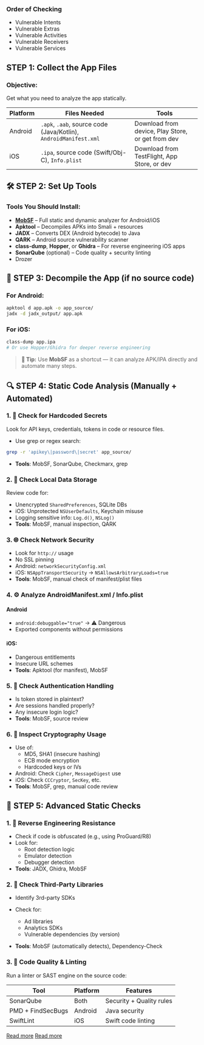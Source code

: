 ### Order of Checking
- Vulnerable Intents
- Vulnerable Extras
- Vulnerable Activities
- Vulnerable Receivers
- Vulnerable Services
## STEP 1: Collect the App Files

### Objective:

Get what you need to analyze the app statically.

|Platform|Files Needed|Tools|
|---|---|---|
|Android|`.apk`, `.aab`, source code (Java/Kotlin), `AndroidManifest.xml`|Download from device, Play Store, or get from dev|
|iOS|`.ipa`, source code (Swift/Obj-C), `Info.plist`|Download from TestFlight, App Store, or dev|

## 🛠️ STEP 2: Set Up Tools

### Tools You Should Install:

-  **[MobSF](https://github.com/MobSF/Mobile-Security-Framework-MobSF)** – Full static and dynamic analyzer for Android/iOS
-  **Apktool** – Decompiles APKs into Smali + resources
-  **JADX** – Converts DEX (Android bytecode) to Java
-  **QARK** – Android source vulnerability scanner
-  **class-dump**, **Hopper**, or **Ghidra** – For reverse engineering iOS apps
-  **SonarQube** (optional) – Code quality + security linting
- Drozer
    
## 🧩 STEP 3: Decompile the App (if no source code)

### For Android:

```bash
apktool d app.apk -o app_source/
jadx -d jadx_output/ app.apk
```

### For iOS:

```bash
class-dump app.ipa
# Or use Hopper/Ghidra for deeper reverse engineering
```

> **🧠 Tip:** Use **MobSF** as a shortcut — it can analyze APK/IPA directly and automate many steps.

## 🔍 **STEP 4: Static Code Analysis (Manually + Automated)**

### 1. 🔐 **Check for Hardcoded Secrets**

Look for API keys, credentials, tokens in code or resource files.

- Use grep or regex search:

```bash
grep -r 'apikey\|password\|secret' app_source/
```

- **Tools**: MobSF, SonarQube, Checkmarx, grep
### 2. 💾 **Check Local Data Storage**

Review code for:

- Unencrypted `SharedPreferences`, SQLite DBs
- iOS: Unprotected `NSUserDefaults`, Keychain misuse
- Logging sensitive info: `Log.d()`, `NSLog()`
- **Tools**: MobSF, manual inspection, QARK
### 3. 🌐 **Check Network Security**

- Look for `http://` usage
- No SSL pinning
- Android: `networkSecurityConfig.xml`
- iOS: `NSAppTransportSecurity` → `NSAllowsArbitraryLoads=true`
- **Tools**: MobSF, manual check of manifest/plist files

### 4. ⚙️ **Analyze AndroidManifest.xml / Info.plist**

#### Android

- `android:debuggable="true"` → ⚠️ Dangerous
- Exported components without permissions
#### iOS:
- Dangerous entitlements
- Insecure URL schemes
- **Tools**: Apktool (for manifest), MobSF
### 5. 🔐 **Check Authentication Handling**

- Is token stored in plaintext?
- Are sessions handled properly?
- Any insecure login logic?
- **Tools**: MobSF, source review

### 6. 🧮 **Inspect Cryptography Usage**

- Use of:
    - MD5, SHA1 (insecure hashing)
    - ECB mode encryption
    - Hardcoded keys or IVs
- Android: Check `Cipher`, `MessageDigest` use
- iOS: Check `CCCryptor`, `SecKey`, etc.
- **Tools**: MobSF, grep, manual code review
## 🧬 **STEP 5: Advanced Static Checks**

### 1. 🔐 **Reverse Engineering Resistance**

- Check if code is obfuscated (e.g., using ProGuard/R8)
- Look for:
    - Root detection logic
    - Emulator detection
    - Debugger detection
- **Tools**: JADX, Ghidra, MobSF

### 2. 🔁 **Check Third-Party Libraries**

- Identify 3rd-party SDKs
- Check for:
    - Ad libraries
    - Analytics SDKs
    - Vulnerable dependencies (by version)
        
- **Tools**: MobSF (automatically detects), Dependency-Check
### 3. 🔭 **Code Quality & Linting**

Run a linter or SAST engine on the source code:

|Tool|Platform|Features|
|---|---|---|
|SonarQube|Both|Security + Quality rules|
|PMD + FindSecBugs|Android|Java security|
|SwiftLint|iOS|Swift code linting|

[Read more](https://laburity.com/performing-android-static-analysis-101-a-complete-guide-for-beginners/)
[Read more](https://infosecwriteups.com/a-step-by-step-android-penetration-testing-guide-for-beginners-8435e5e969a3)

